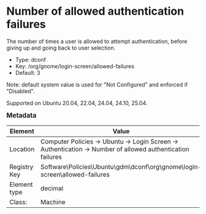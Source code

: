 # Number of allowed authentication failures

The number of times a user is allowed to attempt authentication, before giving up and going back to user selection.

- Type: dconf
- Key: /org/gnome/login-screen/allowed-failures
- Default: 3

Note: default system value is used for "Not Configured" and enforced if "Disabled".

Supported on Ubuntu 20.04, 22.04, 24.04, 24.10, 25.04.



<span style="font-size: larger;">**Metadata**</span>

| Element      | Value            |
| ---          | ---              |
| Location     | Computer Policies -> Ubuntu -> Login Screen -> Authentication -> Number of allowed authentication failures    |
| Registry Key | Software\Policies\Ubuntu\gdm\dconf\org\gnome\login-screen\allowed-failures         |
| Element type | decimal |
| Class:       | Machine       |
